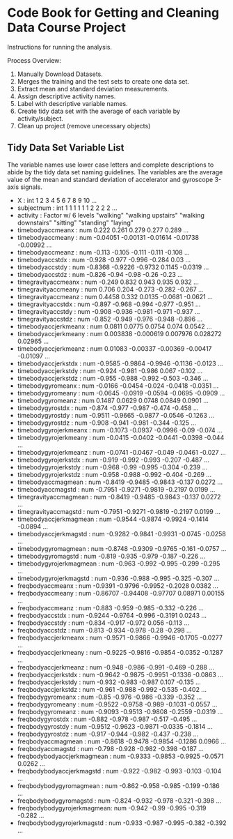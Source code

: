 Code Book for Getting and Cleaning Data Course Project
====================================================== 

Instructions for running the analysis.

Process Overview:
1. Manually Download Datasets.
2. Merges the training and the test sets to create one data set.
3. Extract mean and standard deviation measurements.
4. Assign descriptive activity names.
5. Label with descriptive variable names.
6. Create tidy data set with the average of each variable by activity/subject.
7. Clean up project (remove unecessary objects)

## Tidy Data Set Variable List

The variable names use lower case letters and complete descriptions to abide by the tidy data set naming guidelines.  The variables are the average value of the mean and standard deviation of accelerator and gyroscope 3-axis signals.

- X                          : int  1 2 3 4 5 6 7 8 9 10 ...
- subjectnum                 : int  1 1 1 1 1 1 2 2 2 2 ...
- activity                   : Factor w/ 6 levels 
                                    "walking"
                                    "walking upstairs"
                                    "walking downstairs"
                                    "sitting"
                                    "standing"
                                    "laying"                                    
- timebodyaccmeanx           : num  0.222 0.261 0.279 0.277 0.289 ...
- timebodyaccmeany           : num  -0.04051 -0.00131 -0.01614 -0.01738 -0.00992 ...
- timebodyaccmeanz           : num  -0.113 -0.105 -0.111 -0.111 -0.108 ...
- timebodyaccstdx            : num  -0.928 -0.977 -0.996 -0.284 0.03 ...
- timebodyaccstdy            : num  -0.8368 -0.9226 -0.9732 0.1145 -0.0319 ...
- timebodyaccstdz            : num  -0.826 -0.94 -0.98 -0.26 -0.23 ...
- timegravityaccmeanx        : num  -0.249 0.832 0.943 0.935 0.932 ...
- timegravityaccmeany        : num  0.706 0.204 -0.273 -0.282 -0.267 ...
- timegravityaccmeanz        : num  0.4458 0.332 0.0135 -0.0681 -0.0621 ...
- timegravityaccstdx         : num  -0.897 -0.968 -0.994 -0.977 -0.951 ...
- timegravityaccstdy         : num  -0.908 -0.936 -0.981 -0.971 -0.937 ...
- timegravityaccstdz         : num  -0.852 -0.949 -0.976 -0.948 -0.896 ...
- timebodyaccjerkmeanx       : num  0.0811 0.0775 0.0754 0.074 0.0542 ...
- timebodyaccjerkmeany       : num  0.003838 -0.000619 0.007976 0.028272 0.02965 ...
- timebodyaccjerkmeanz       : num  0.01083 -0.00337 -0.00369 -0.00417 -0.01097 ...
- timebodyaccjerkstdx        : num  -0.9585 -0.9864 -0.9946 -0.1136 -0.0123 ...
- timebodyaccjerkstdy        : num  -0.924 -0.981 -0.986 0.067 -0.102 ...
- timebodyaccjerkstdz        : num  -0.955 -0.988 -0.992 -0.503 -0.346 ...
- timebodygyromeanx          : num  -0.0166 -0.0454 -0.024 -0.0418 -0.0351 ...
- timebodygyromeany          : num  -0.0645 -0.0919 -0.0594 -0.0695 -0.0909 ...
- timebodygyromeanz          : num  0.1487 0.0629 0.0748 0.0849 0.0901 ...
- timebodygyrostdx           : num  -0.874 -0.977 -0.987 -0.474 -0.458 ...
- timebodygyrostdy           : num  -0.9511 -0.9665 -0.9877 -0.0546 -0.1263 ...
- timebodygyrostdz           : num  -0.908 -0.941 -0.981 -0.344 -0.125 ...
- timebodygyrojerkmeanx      : num  -0.1073 -0.0937 -0.0996 -0.09 -0.074 ...
- timebodygyrojerkmeany      : num  -0.0415 -0.0402 -0.0441 -0.0398 -0.044 ...
- timebodygyrojerkmeanz      : num  -0.0741 -0.0467 -0.049 -0.0461 -0.027 ...
- timebodygyrojerkstdx       : num  -0.919 -0.992 -0.993 -0.207 -0.487 ...
- timebodygyrojerkstdy       : num  -0.968 -0.99 -0.995 -0.304 -0.239 ...
- timebodygyrojerkstdz       : num  -0.958 -0.988 -0.992 -0.404 -0.269 ...
- timebodyaccmagmean         : num  -0.8419 -0.9485 -0.9843 -0.137 0.0272 ...
- timebodyaccmagstd          : num  -0.7951 -0.9271 -0.9819 -0.2197 0.0199 ...
- timegravityaccmagmean      : num  -0.8419 -0.9485 -0.9843 -0.137 0.0272 ...
- timegravityaccmagstd       : num  -0.7951 -0.9271 -0.9819 -0.2197 0.0199 ...
- timebodyaccjerkmagmean     : num  -0.9544 -0.9874 -0.9924 -0.1414 -0.0894 ...
- timebodyaccjerkmagstd      : num  -0.9282 -0.9841 -0.9931 -0.0745 -0.0258 ...
- timebodygyromagmean        : num  -0.8748 -0.9309 -0.9765 -0.161 -0.0757 ...
- timebodygyromagstd         : num  -0.819 -0.935 -0.979 -0.187 -0.226 ...
- timebodygyrojerkmagmean    : num  -0.963 -0.992 -0.995 -0.299 -0.295 ...
- timebodygyrojerkmagstd     : num  -0.936 -0.988 -0.995 -0.325 -0.307 ...
- freqbodyaccmeanx           : num  -0.9391 -0.9796 -0.9952 -0.2028 0.0382 ...
- freqbodyaccmeany           : num  -0.86707 -0.94408 -0.97707 0.08971 0.00155 ...
- freqbodyaccmeanz           : num  -0.883 -0.959 -0.985 -0.332 -0.226 ...
- freqbodyaccstdx            : num  -0.9244 -0.9764 -0.996 -0.3191 0.0243 ...
- freqbodyaccstdy            : num  -0.834 -0.917 -0.972 0.056 -0.113 ...
- freqbodyaccstdz            : num  -0.813 -0.934 -0.978 -0.28 -0.298 ...
- freqbodyaccjerkmeanx       : num  -0.9571 -0.9866 -0.9946 -0.1705 -0.0277 ...
- freqbodyaccjerkmeany       : num  -0.9225 -0.9816 -0.9854 -0.0352 -0.1287 ...
- freqbodyaccjerkmeanz       : num  -0.948 -0.986 -0.991 -0.469 -0.288 ...
- freqbodyaccjerkstdx        : num  -0.9642 -0.9875 -0.9951 -0.1336 -0.0863 ...
- freqbodyaccjerkstdy        : num  -0.932 -0.983 -0.987 0.107 -0.135 ...
- freqbodyaccjerkstdz        : num  -0.961 -0.988 -0.992 -0.535 -0.402 ...
- freqbodygyromeanx          : num  -0.85 -0.976 -0.986 -0.339 -0.352 ...
- freqbodygyromeany          : num  -0.9522 -0.9758 -0.989 -0.1031 -0.0557 ...
- freqbodygyromeanz          : num  -0.9093 -0.9513 -0.9808 -0.2559 -0.0319 ...
- freqbodygyrostdx           : num  -0.882 -0.978 -0.987 -0.517 -0.495 ...
- freqbodygyrostdy           : num  -0.9512 -0.9623 -0.9871 -0.0335 -0.1814 ...
- freqbodygyrostdz           : num  -0.917 -0.944 -0.982 -0.437 -0.238 ...
- freqbodyaccmagmean         : num  -0.8618 -0.9478 -0.9854 -0.1286 0.0966 ...
- freqbodyaccmagstd          : num  -0.798 -0.928 -0.982 -0.398 -0.187 ...
- freqbodybodyaccjerkmagmean : num  -0.9333 -0.9853 -0.9925 -0.0571 0.0262 ...
- freqbodybodyaccjerkmagstd  : num  -0.922 -0.982 -0.993 -0.103 -0.104 ...
- freqbodybodygyromagmean    : num  -0.862 -0.958 -0.985 -0.199 -0.186 ...
- freqbodybodygyromagstd     : num  -0.824 -0.932 -0.978 -0.321 -0.398 ...
- freqbodybodygyrojerkmagmean: num  -0.942 -0.99 -0.995 -0.319 -0.282 ...
- freqbodybodygyrojerkmagstd : num  -0.933 -0.987 -0.995 -0.382 -0.392 ...


